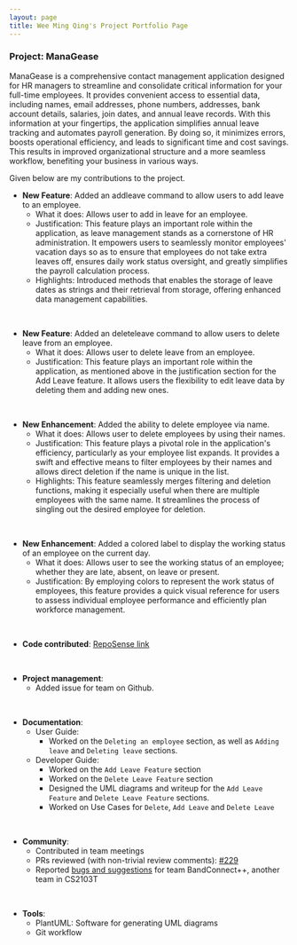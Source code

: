 ```yaml
---
layout: page
title: Wee Ming Qing's Project Portfolio Page
---
```


### Project: ManaGease

ManaGease is a comprehensive contact management application designed for HR managers to streamline and consolidate critical information for your full-time employees. It provides convenient access to essential data, including names, email addresses, phone numbers, addresses, bank account details, salaries, join dates, and annual leave records. With this information at your fingertips, the application simplifies annual leave tracking and automates payroll generation. By doing so, it minimizes errors, boosts operational efficiency, and leads to significant time and cost savings. This results in improved organizational structure and a more seamless workflow, benefiting your business in various ways.


Given below are my contributions to the project.
<br>

* **New Feature**: Added an addleave command to allow users to add leave to an employee.
  * What it does: Allows user to add in leave for an employee.
  * Justification: This feature plays an important role within the application, as leave management stands as a cornerstone of HR administration. It empowers users to seamlessly monitor employees' vacation days so as to ensure that employees do not take extra leaves off, ensures daily work status oversight, and greatly simplifies the payroll calculation process.
  * Highlights: Introduced methods that enables the storage of leave dates as strings and their retrieval from storage, offering enhanced data management capabilities.

<br>

* **New Feature**: Added an deleteleave command to allow users to delete leave from an employee.
    * What it does: Allows user to delete leave from an employee.
    * Justification: This feature plays an important role within the application, as mentioned above in the justification section for the Add Leave feature. It allows users the flexibility to edit leave data by deleting them and adding new ones.

<br>

* **New Enhancement**: Added the ability to delete employee via name.
    * What it does: Allows user to delete employees by using their names.
    * Justification: This feature plays a pivotal role in the application's efficiency, particularly as your employee list expands. It provides a swift and effective means to filter employees by their names and allows direct deletion if the name is unique in the list.
    * Highlights: This feature seamlessly merges filtering and deletion functions, making it especially useful when there are multiple employees with the same name. It streamlines the process of singling out the desired employee for deletion.

<br>

* **New Enhancement**: Added a colored label to display the working status of an employee on the current day.
  * What it does: Allows user to see the working status of an employee; whether they are late, absent, on leave or present.
  * Justification: By employing colors to represent the work status of employees, this feature provides a quick visual reference for users to assess individual employee performance and efficiently plan workforce management.

<br>

* **Code contributed**: [RepoSense link](https://nus-cs2103-ay2324s1.github.io/tp-dashboard/?search=WeeMingQing&sort=groupTitle%20dsc&sortWithin=title&timeframe=commit&mergegroup=&groupSelect=groupByRepos&breakdown=true&checkedFileTypes=docs~functional-code~test-code&since=2023-09-22&tabOpen=true&tabType=zoom&zA=applepiofmyeye&zR=AY2324S1-CS2103T-W12-2%2Ftp%5Bmaster%5D&zACS=207.02777777777777&zS=2023-09-22&zFS=S2103T-W12-2&zU=2023-11-08&zMG=false&zFTF=commit&zFGS=groupByRepos&zFR=false)

<br>

* **Project management**:
  * Added issue for team on Github.

<br>

* **Documentation**:
  * User Guide:
    * Worked on the `Deleting an employee` section, as well as `Adding leave` and `Deleting leave` sections.
  * Developer Guide:
    * Worked on the `Add Leave Feature` section
    * Worked on the `Delete Leave Feature` section
    * Designed the UML diagrams and writeup for the `Add Leave Feature` and `Delete Leave Feature` sections.
    * Worked on Use Cases for `Delete`, `Add Leave` and `Delete Leave`

<br>

* **Community**:
  * Contributed in team meetings
  * PRs reviewed (with non-trivial review comments): [#229](https://github.com/AY2324S1-CS2103T-W12-2/tp/pull/229)
  * Reported [bugs and suggestions](https://github.com/AY2324S1-CS2103T-W11-3/tp/issues) for team BandConnect++, another team in CS2103T

<br>

* **Tools**:
  * PlantUML: Software for generating UML diagrams
  * Git workflow
